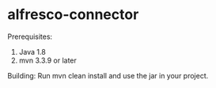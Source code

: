 # alfresco-connector

Prerequisites:
1. Java 1.8
2. mvn 3.3.9 or later


Building:
Run mvn clean install and use the jar in your project.
